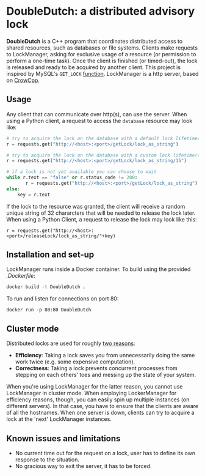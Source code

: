 # DoubleDutch: a distributed advisory lock

**DoubleDutch** is a C++ program that coordinates distributed access to shared resources, such as databases or file systems. Clients make requests to LockManager, asking for exclusive usage of a resource (or permission to perform a one-time task). Once the client is finished (or timed-out), the lock is released and ready to be acquired by another client. This project is inspired by MySQL's `GET_LOCK` [function](https://dev.mysql.com/doc/refman/5.7/en/locking-functions.html#function_get-lock). LockManager is a http server, based on [CrowCpp](https://github.com/CrowCpp/crow/tree/master). 


## Usage
Any client that can communicate over http(s), can use the server. When using a Python client, a request to access the `database` resource may look like:
```python
# try to acquire the lock on the database with a default lock lifetime(30s)
r = requests.get("http://<host>:<port>/getLock/lock_as_string")

# try to acquire the lock on the database with a custom lock lifetime(seconds)
r = requests.get("http://<host>:<port>/getLock/lock_as_string/15")

# if a lock is not yet available you can choose to wait
while r.text == "false" or r.status_code != 200:
       r = requests.get("http://<host>:<port>/getLock/lock_as_string")
else:
    key = r.text
```
 If the lock to the resource was granted, the client will receive a random unique string of 32 chararcters that will be needed to release the lock later.
 When using a Python Client, a request to release the lock may look like this:
```
r = requests.get("http://<host>:<port>/releaseLock/lock_as_string/"+key)
```
  
## Installation and set-up
LockManager runs inside a Docker container. To build using the provided _.Dockerfile_:
```bash
docker build -t DoubleDutch .
```
To run and listen for connections on port 80:
```
docker run -p 80:80 DoubleDutch
```


## Cluster mode
Distributed locks are used for roughly [two reasons](https://martin.kleppmann.com/2016/02/08/how-to-do-distributed-locking.html):
- **Efficiency**: Taking a lock saves you from unnecessarily doing the same work twice (e.g. some expensive computation).
- **Correctness**: Taking a lock prevents concurrent processes from stepping on each others’ toes and messing up the state of your system.  

When you're using LockManager for the latter reason, you cannot use LockManager in cluster mode. When employing LockerManager for efficiency reasons, though, you can easily spin up multiple instances (on different servers). In that case, you have to ensure that the clients are aware of all the hostnames. When one server is down, clients can try to acquire a lock at the 'next' LockManager instances. 

## Known issues and limitations
- No current time out for the request on a lock, user has to define its own response to the situation.
- No gracious way to exit the server, it has to be forced.
